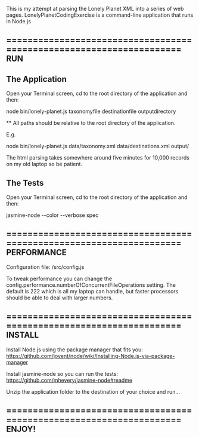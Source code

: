 
This is my attempt at parsing the Lonely Planet XML into a series of web pages. LonelyPlanetCodingExercise is a command-line application that runs in Node.js 

====================================================================
RUN
--------

The Application
--------
Open your Terminal screen, cd to the root directory of the application and then:

node bin/lonely-planet.js taxonomyfile destinationfile outputdirectory

** All paths should be relative to the root directory of the application.

E.g.

node bin/lonely-planet.js data/taxonomy.xml data/destinations.xml output/

The html parsing takes somewhere around five minutes for 10,000 records on my old laptop so be patient.

The Tests
--------
Open your Terminal screen, cd to the root directory of the application and then:

jasmine-node --color --verbose spec

====================================================================
PERFORMANCE
---------
Configuration file: /src/config.js

To tweak performance you can change the config.performance.numberOfConcurrentFileOperations
setting.  The default is 222 which is all my laptop can handle, but faster processors should be able to deal with larger numbers.

====================================================================
INSTALL
---------

Install Node.js using the package manager that fits you:
https://github.com/joyent/node/wiki/Installing-Node.js-via-package-manager

Install jasmine-node so you can run the tests: https://github.com/mhevery/jasmine-node#readme

Unzip the application folder to the destination of your choice and run...

====================================================================
ENJOY!
---------
